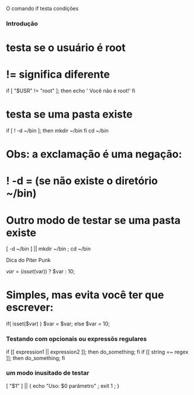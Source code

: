 O comando if testa condições
### Introdução

# testa se o usuário é root
# != significa diferente
if [ "$USR" != "root" ]; then
   echo '  Você não é root!'
fi

# testa se uma pasta existe
if [ ! -d ~/bin ]; then
   mkdir ~/bin
fi
cd ~/bin

# Obs: a exclamação é uma negação:
# ! -d  = (se não existe o diretório ~/bin)
# Outro modo de testar se uma pasta existe
[ -d ~/bin ] || mkdir ~/bin ; cd ~/bin

Dica do Piter Punk

$var = (isset($var)) ? $var : 10;
# Simples, mas evita você ter que escrever:
if( isset($var) )
        $var = $var;
else
        $var = 10;

### Testando com opcionais ou expressõs regulares

if [[ expression1 || expression2 ]]; then do_something; fi
if [[ string =~ regex ]]; then do_something; fi

### um modo inusitado de testar

[ "$1" ] || { echo "Uso: $0 parâmetro" ; exit 1 ; }



